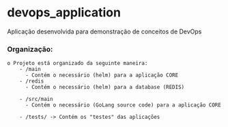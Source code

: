# devops_application

Aplicação desenvolvida para demonstração de conceitos de DevOps

### Organização:
    o Projeto está organizado da seguinte maneira:
        - /main
          - Contém o necessário (helm) para a aplicação CORE
        - /redis
          - Contém o necessário (helm) para a database (REDIS)
        
        - /src/main
          - Contém o necessário (GoLang source code) para a aplicação CORE

        - /tests/ -> Contém os "testes" das aplicações